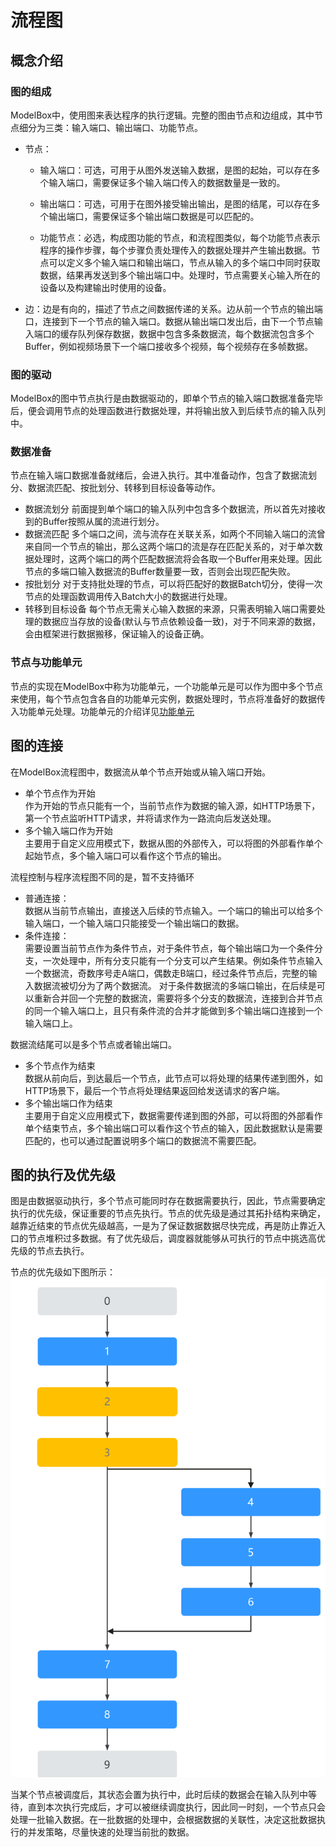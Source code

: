 # 流程图

## 概念介绍

### 图的组成

ModelBox中，使用图来表达程序的执行逻辑。完整的图由节点和边组成，其中节点细分为三类：输入端口、输出端口、功能节点。

* 节点：
  * 输入端口：可选，可用于从图外发送输入数据，是图的起始，可以存在多个输入端口，需要保证多个输入端口传入的数据数量是一致的。

  * 输出端口：可选，可用于在图外接受输出输出，是图的结尾，可以存在多个输出端口，需要保证多个输出端口数据是可以匹配的。

  * 功能节点：必选，构成图功能的节点，和流程图类似，每个功能节点表示程序的操作步骤，每个步骤负责处理传入的数据处理并产生输出数据。节点可以定义多个输入端口和输出端口，节点从输入的多个端口中同时获取数据，结果再发送到多个输出端口中。处理时，节点需要关心输入所在的设备以及构建输出时使用的设备。

* 边：边是有向的，描述了节点之间数据传递的关系。边从前一个节点的输出端口，连接到下一个节点的输入端口。数据从输出端口发出后，由下一个节点输入端口的缓存队列保存数据，数据中包含多条数据流，每个数据流包含多个Buffer，例如视频场景下一个端口接收多个视频，每个视频存在多帧数据。

### 图的驱动

ModelBox的图中节点执行是由数据驱动的，即单个节点的输入端口数据准备完毕后，便会调用节点的处理函数进行数据处理，并将输出放入到后续节点的输入队列中。

### 数据准备

节点在输入端口数据准备就绪后，会进入执行。其中准备动作，包含了数据流划分、数据流匹配、按批划分、转移到目标设备等动作。

* 数据流划分
    前面提到单个端口的输入队列中包含多个数据流，所以首先对接收到的Buffer按照从属的流进行划分。
* 数据流匹配
    多个端口之间，流与流存在关联关系，如两个不同输入端口的流曾来自同一个节点的输出，那么这两个端口的流是存在匹配关系的，对于单次数据处理时，这两个端口的两个匹配数据流将会各取一个Buffer用来处理。因此节点的多端口输入数据流的Buffer数量要一致，否则会出现匹配失败。
* 按批划分
    对于支持批处理的节点，可以将匹配好的数据Batch切分，使得一次节点的处理函数调用传入Batch大小的数据进行处理。
* 转移到目标设备
    每个节点无需关心输入数据的来源，只需表明输入端口需要处理的数据应当存放的设备(默认与节点依赖设备一致)，对于不同来源的数据，会由框架进行数据搬移，保证输入的设备正确。

### 节点与功能单元

节点的实现在ModelBox中称为功能单元，一个功能单元是可以作为图中多个节点来使用，每个节点包含各自的功能单元实例，数据处理时，节点将准备好的数据传入功能单元处理。功能单元的介绍详见[功能单元](flowunit.md)

## 图的连接

在ModelBox流程图中，数据流从单个节点开始或从输入端口开始。

* 单个节点作为开始  
作为开始的节点只能有一个，当前节点作为数据的输入源，如HTTP场景下，第一个节点监听HTTP请求，并将请求作为一路流向后发送处理。
* 多个输入端口作为开始  
主要用于自定义应用模式下，数据从图的外部传入，可以将图的外部看作单个起始节点，多个输入端口可以看作这个节点的输出。

流程控制与程序流程图不同的是，暂不支持循环

* 普通连接：  
数据从当前节点输出，直接送入后续的节点输入。一个端口的输出可以给多个输入端口，一个输入端口只能接受一个输出端口的数据。
* 条件连接：  
需要设置当前节点作为条件节点，对于条件节点，每个输出端口为一个条件分支，一次处理中，所有分支只能有一个分支可以产生结果。例如条件节点输入一个数据流，奇数序号走A端口，偶数走B端口，经过条件节点后，完整的输入数据流被切分为了两个数据流。
对于条件数据流的多端口输出，在后续是可以重新合并回一个完整的数据流，需要将多个分支的数据流，连接到合并节点的同一个输入端口上，且只有条件流的合并才能做到多个输出端口连接到一个输入端口上。

数据流结尾可以是多个节点或者输出端口。

* 多个节点作为结束  
数据从前向后，到达最后一个节点，此节点可以将处理的结果传递到图外，如HTTP场景下，最后一个节点将处理结果返回给发送请求的客户端。
* 多个输出端口作为结束  
主要用于自定义应用模式下，数据需要传递到图的外部，可以将图的外部看作单个结束节点，多个输出端口可以看作这个节点的输入，因此数据默认是需要匹配的，也可以通过配置说明多个端口的数据流不需要匹配。

## 图的执行及优先级

图是由数据驱动执行，多个节点可能同时存在数据需要执行，因此，节点需要确定执行的优先级，保证重要的节点先执行。节点的优先级是通过其拓扑结构来确定，越靠近结束的节点优先级越高，一是为了保证数据数据尽快完成，再是防止靠近入口的节点堆积过多数据。有了优先级后，调度器就能够从可执行的节点中挑选高优先级的节点去执行。

节点的优先级如下图所示：  
![graph-priority alt rect_w_500](../assets/images/figure/framework-conception/graph-priority.png)

当某个节点被调度后，其状态会置为执行中，此时后续的数据会在输入队列中等待，直到本次执行完成后，才可以被继续调度执行，因此同一时刻，一个节点只会处理一批输入数据。在一批数据的处理中，会根据数据的关联性，决定这批数据执行的并发策略，尽量快速的处理当前批的数据。

